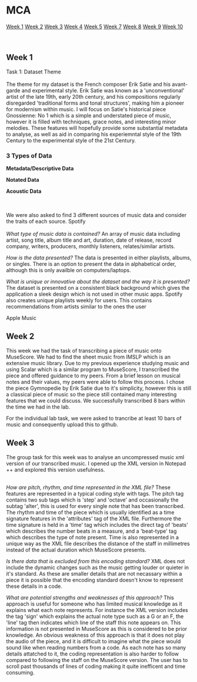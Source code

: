 # MCA

 <div class="menu">
    <a href="#">Week 1</a>
    <a href="">Week 2</a>
    <a href="https://rosieorourke.github.io/MCA-2019/Week_3/Week_3.html">Week 3</a>
    <a href="https://rosieorourke.github.io/MCA-2019/Week_4/Week_4.html">Week 4</a>
    <a href="https://rosieorourke.github.io/MCA-2019/Week_5/Week_5.html">Week 5</a>
    <a href="https://rosieorourke.github.io/MCA-2019/Week_7/Week_7.html">Week 7</a>
    <a href="https://rosieorourke.github.io/MCA-2019/Week_8/Week_8.html">Week 8</a>
    <a href="https://rosieorourke.github.io/MCA-2019/Week_9/Week_9.html">Week 9</a>
    <a href="https://rosieorourke.github.io/MCA-2019/Week_10/Week_10.html">Week 10</a>
   </div>
<br></br>

<h2>Week 1</h2>
Task 1: Dataset Theme
 <br></br>
  The theme for my dataset is the French composer Erik Satie and his avant-garde and experimental style. Erik Satie was known as a 'unconventional' artist of the late 19th, early 20th century, and his compositions regularly disregarded 'traditional forms and tonal structures', making him a pioneer for modernism within music. I will focus on Satie's historical piece Gnossienne: No 1 which is a simple and understated piece of music, however it is filled with techniques, grace notes, and interesting minor melodies. These features will hopefully provide some substantial metadata to analyse, as well as aid in comparing his experiemntal style of the 19th Century to the experimental style of the 21st Century.
  
 
 <h3>3 Types of Data</h3>
 
 <b>Metadata/Descriptive Data</b>
 
 <b>Notated Data</b>
 
 <b>Acoustic Data</b>
 
 
 <br></br>
We were also asked to find 3 different sources of music data and consider the traits of each source. 
Spotify
<br></br>
<i>What type of music data is contained?</i>
An array of music data including artist, song title, album title and art, duration, date of release, record company, writers, producers,  monthly listeners, relates/similar artists. 

<i>How is the data presented?</i>
The data is presented in either playlists, albums, or singles. There is an option to present the data in alphabetical order, although this is only availble on computers/laptops. 

<i>What is unique or innovative about the dataset and the way it is presented?</i>
The dataset is presented on a consistent black background which gives the application a sleek design which is not used in other music apps. Spotify also creates unique playlists weekly for users. This contains recommendations from artists similar to the ones the user 


Apple Music


<h2>Week 2</h2>
This week we had the task of transcribing a piece of music onto MuseScore. We had to find the sheet music from IMSLP which is an extensive music library. Due to my previous experience studying music and using Scalar which is a similar program to MuseScore, I transcribed the piece and offered guidance to my peers. From a brief lesson on musical notes and their values, my peers were able to follow this process. 
I chose the piece Gymnopedie by Erik Satie due to it's simplicity, however this is still a classical piece of music so the piece still contained many interesting features that we could discuss. We successfully transcribed 8 bars within the time we had in the lab. 

For the individual lab task, we were asked to trancribe at least 10 bars of music and consequently upload this to github. 

<h2>Week 3</h2>
The group task for this week was to analyse an uncompressed music xml version of our transcribed music. I opened up the XML version in Notepad ++ and explored this version usefulness. 
<br></br>

<i>How are pitch, rhythm, and time represented in the XML file?</i>
These features are represented in a typical coding style with tags. The pitch tag contains two sub tags which is 'step' and 'octave' and occasionally the subtag 'alter', this is used for every single note that has been transcribed. The rhythm and time of the piece which is usually identified as a time signature features in the 'attributes' tag of the XML file. Furthermore the time signature is held in a 'time' tag which includes the direct tag of 'beats' which describes the number beats in a measure, and a 'beat-type' tag which describes the type of note present. Time is also represented in a unique way as the XML file describes the distance of the staff in millimetres instead of the actual duration which MuseScore presents.

<i>Is there data that is excluded from this encoding standard?</i>
XML does not include the dynamic changes such as the music getting louder or quieter in it's standard. As these are smaller details that are not necassary within a piece it is possible that the encoding standard doesn't know to represent these details in a code.   

<i>What are potential strengths and weaknesses of this approach?</i>
This approach is useful for someone who has limited musical knowledge as it explains what each note represents. For instance the XML version includes the tag 'sign' which explains the actual note type such as a G or an F, the 'line' tag then indicates which line of the staff this note appears on. This information is not presented in MuseScore as this is considered to be prior knowledge. An obvious weakness of this approach is that it does not play the audio of the piece, and it is difficult to imagine what the piece would sound like when reading numbers from a code. As each note has so many details attatched to it, the coding representation is also harder to follow compared to following the staff on the MuseScore version. The user has to scroll past thousands of lines of coding making it quite inefficent and time consuming.
</b>
